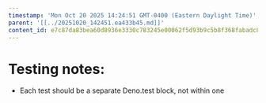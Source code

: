 ```yaml
---
timestamp: 'Mon Oct 20 2025 14:24:51 GMT-0400 (Eastern Daylight Time)'
parent: '[[../20251020_142451.ea433b45.md]]'
content_id: e7c87da83bea60d8936e3330c783245e00062f5d93b9c5b8f368fabadc8bf4ca
---
```


# Testing notes:

* Each test should be a separate Deno.test block, not within one
